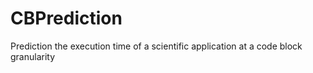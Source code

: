 # CBPrediction
Prediction the execution time of a scientific application at a code block granularity
